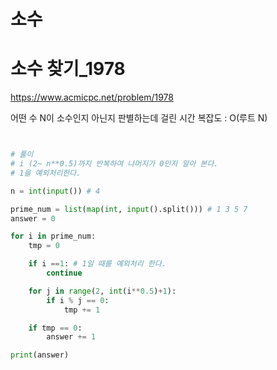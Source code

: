 # 소수
# 소수 찾기_1978
https://www.acmicpc.net/problem/1978

어떤 수 N이 소수인지 아닌지 판별하는데 걸린 시간 복잡도 : O(루트 N)


``` python


# 풀이
# i (2~ n**0.5)까지 반복하여 나머지가 0인지 알아 본다.
# 1을 예외처리한다.

n = int(input()) # 4

prime_num = list(map(int, input().split())) # 1 3 5 7
answer = 0

for i in prime_num:
    tmp = 0

    if i ==1: # 1일 때를 예외처리 한다.
        continue

    for j in range(2, int(i**0.5)+1):
        if i % j == 0:
            tmp += 1

    if tmp == 0:
        answer += 1

print(answer)






```
